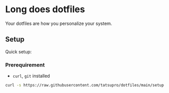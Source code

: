 # Long does dotfiles

Your dotfiles are how you personalize your system.

## Setup

Quick setup:

### Prerequirement
- `curl`, `git` installed

```sh
curl -s https://raw.githubusercontent.com/tatsupro/dotfiles/main/setup.sh | sh
```
